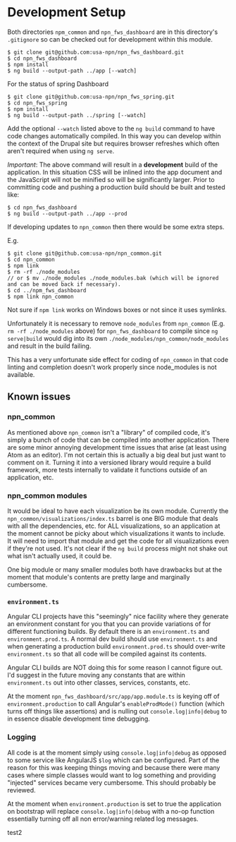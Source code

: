 # Development Setup

Both directories `npm_common` and `npn_fws_dashboard` are in this directory's `.gitignore` so can be checked out for development within this module.

```
$ git clone git@github.com:usa-npn/npn_fws_dashboard.git
$ cd npn_fws_dashboard
$ npm install
$ ng build --output-path ../app [--watch]
```

For the status of spring Dashboard

```
$ git clone git@github.com:usa-npn/npn_fws_spring.git
$ cd npn_fws_spring
$ npm install
$ ng build --output-path ../spring [--watch]
```

Add the optional `--watch` listed above to the `ng build` command to have code changes automatically compiled.  In this way you can develop within the context of the Drupal site but requires browser refreshes which often aren't required when using `ng serve`.

_Important_: The above command will result in a __development__ build of the application.  In this situation CSS will be inlined into the app document and the JavaScript will not be minified so will be significantly larger.  Prior to committing code and pushing a production build should be built and tested like:

```
$ cd npn_fws_dashboard
$ ng build --output-path ../app --prod
```

If developing updates to `npn_common` then there would be some extra steps.

E.g.

```
$ git clone git@github.com:usa-npn/npn_common.git
$ cd npn_common
$ npm link
$ rm -rf ./node_modules
// or $ mv ./node_modules ./node_modules.bak (which will be ignored and can be moved back if necessary).
$ cd ../npm_fws_dashboard
$ npm link npn_common
```

Not sure if `npm link` works on Windows boxes or not since it uses symlinks.

Unfortunately it is necessary to remove `node_modules` from `npn_common` (E.g. `rm -rf ./node_modules` above) for `npn_fws_dashboard` to compile since `ng serve|build` would dig into its own `./node_modules/npn_common/node_modules` and result in the build failing.

This has a very unfortunate side effect for coding of `npn_common` in that code linting and completion doesn't work properly since node_modules is not available.

## Known issues

### npn_common

As mentioned above `npn_common` isn't a "library" of compiled code, it's simply a bunch of code that can be compiled into another application.  There are some minor annoying development time issues that arise (at least using Atom as an editor).  I'm not certain this is actually a big deal but just want to comment on it.  Turning it into a versioned library would require a build framework, more tests internally to validate it functions outside of an application, etc.

### npn_common modules

It would be ideal to have each visualization be its own module.  Currently the `npn_common/visualizations/index.ts` barrel is one BIG module that deals with all the dependencies, etc. for ALL visualizations, so an application at the moment cannot be picky about which visualizations it wants to include.  It will need to import that module and get the code for all visualizations even if they're not used.  It's not clear if the `ng build` process might not shake out what isn't actually used, it could be.

One big module or many smaller modules both have drawbacks but at the moment that module's contents are pretty large and marginally cumbersome.

### `environment.ts`

Angular CLI projects have this "seemingly" nice facility where they generate an environment constant for you that you can provide variations of for different functioning builds.  By default there is an `environment.ts` and `environment.prod.ts`.  A normal dev build should use `environment.ts` and when generating a production build `environment.prod.ts` should over-write `environment.ts` so that all code will be compiled against its contents.

Angular CLI builds are NOT doing this for some reason I cannot figure out.  I'd suggest in the future moving any constants that are within `environment.ts` out into other classes, services, constants, etc.

At the moment `npn_fws_dashboard/src/app/app.module.ts` is keying off of `environment.production` to call Angular's `enableProdMode()` function (which turns off things like assertions) and is nulling out `console.log|info|debug` to in essence disable development time debugging.

### Logging

All code is at the moment simply using `console.log|info|debug` as opposed to some service like AngularJS `$log` which can be configured.  Part of the reason for this was keeping things moving and because there were many cases where simple classes would want to log something and providing "injected" services became very cumbersome.  This should probably be reviewed.

At the moment when `environment.production` is set to true the application on bootstrap will replace `console.log|info|debug` with a no-op function essentially turning off all non error/warning related log messages.

test2